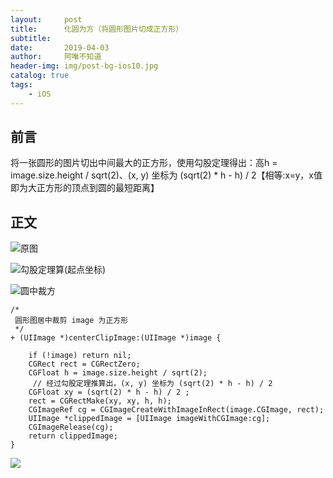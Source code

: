 ```yaml
---
layout:     post
title:      化圆为方（将圆形图片切成正方形）
subtitle:   
date:       2019-04-03
author:     阿唯不知道
header-img: img/post-bg-ios10.jpg
catalog: true
tags:
    - iOS
---
```


## 前言

将一张圆形的图片切出中间最大的正方形，使用勾股定理得出：高h = image.size.height / sqrt(2)、(x, y) 坐标为 (sqrt(2) * h - h) / 2【相等:x=y，x值即为大正方形的顶点到圆的最短距离】

## 正文 
![原图](https://upload-images.jianshu.io/upload_images/2822163-58618de670b6591d.png)

![勾股定理算(起点坐标)](https://upload-images.jianshu.io/upload_images/2822163-54fcafac1bbc5fb9.png)

![圆中裁方](https://upload-images.jianshu.io/upload_images/2822163-311c2a71dc50a54e.jpg)


```
/*
 圆形图居中裁剪 image 为正方形
 */
+ (UIImage *)centerClipImage:(UIImage *)image {
    
    if (!image) return nil;
    CGRect rect = CGRectZero;
    CGFloat h = image.size.height / sqrt(2);
     // 经过勾股定理推算出，(x, y) 坐标为 (sqrt(2) * h - h) / 2
    CGFloat xy = (sqrt(2) * h - h) / 2 ;
    rect = CGRectMake(xy, xy, h, h);
    CGImageRef cg = CGImageCreateWithImageInRect(image.CGImage, rect);
    UIImage *clippedImage = [UIImage imageWithCGImage:cg];
    CGImageRelease(cg);
    return clippedImage;
}
```
![](http://upload-images.jianshu.io/upload_images/2822163-089602958ae7072a.png)

